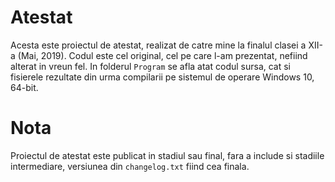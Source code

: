 # Atestat
Acesta este proiectul de atestat, realizat de catre mine la finalul clasei a XII-a (Mai, 2019). Codul este cel original, cel pe care l-am prezentat, nefiind alterat in vreun fel. In folderul `Program` se afla atat codul sursa, cat si fisierele rezultate din urma compilarii pe sistemul de operare Windows 10, 64-bit.

# Nota
Proiectul de atestat este publicat in stadiul sau final, fara a include si stadiile intermediare, versiunea din `changelog.txt` fiind cea finala.
